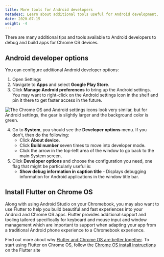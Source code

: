 ```yaml
---
title: More tools for Android developers
metadesc: Learn about additional tools useful for Android development.
date: 2020-07-15
weight: -4
---
```


There are many additional tips and tools available to Android developers to debug and build apps for Chrome OS devices.

## Android developer options

You can configure additional Android developer options:

1.  Open Settings
2.  Navigate to **Apps** and select **Google Play Store**.
3.  Click **Manage Android preferences** to bring up the Android settings. You may want to right-click on the Android settings icon in the shelf and pin it there to get faster access in the future.

![The Chrome OS and Android settings icons look very similar, but for Android settings, the gear is slightly larger and the background color is green.](/images/develop/android/developer-options/android_settings.png)

4.  Go to **System**, you should see the **Developer options** menu. If you don't, then do the following:
    - Click **About device**.
    - Click **Build number** seven times to move into developer mode.
    - Click the arrow in the top-left area of the window to go back to the main System screen.
5.  Click **Developer options** and choose the configuration you need, one flag that might be particularly useful is:
    - **Show debug information in caption title** - Displays debugging information for Android applications in the window title bar.

## Install Flutter on Chrome OS

Along with using Android Studio on your Chromebook, you may also want to use Flutter to help you build beautiful and fast experiences into your Android and Chrome OS apps. Flutter provides additional support and tooling tailored specifically for keyboard and mouse input and window management which are important to support when adapting your app from a traditional Android phone experience to a Chromebook experience.

Find out more about why [Flutter and Chrome OS are better together](/{{locale.code}}/posts/flutter-and-chromeos-better-together). To start using Flutter on Chrome OS, follow the [Chrome OS install instructions](https://flutter.dev/docs/get-started/install/chromeos) on the Flutter site
